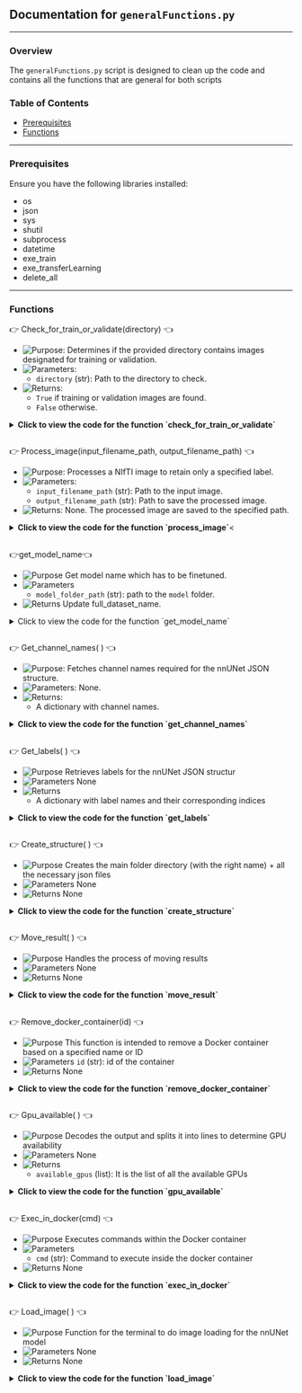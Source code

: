 ## Documentation for `generalFunctions.py`

---

### Overview

The `generalFunctions.py` script is designed to clean up the code and contains all the functions that are general for both scripts

### Table of Contents

- [Prerequisites](#prerequisites)
- [Functions](#functions)


---

### Prerequisites

Ensure you have the following libraries installed:

- os
- json
- sys
- shutil
- subprocess
- datetime
- exe_train
- exe_transferLearning
- delete_all


---

### Functions


:point_right: Check_for_train_or_validate(directory) :point_left:

- ![Purpose](https://img.shields.io/badge/-Purpose-green): Determines if the provided directory contains images designated for training or validation.
- ![Parameters](https://img.shields.io/badge/-Parameters-blue): 
  - `directory` (str): Path to the directory to check.
- ![Returns](https://img.shields.io/badge/-Returns-red): 
  - `True` if training or validation images are found.
  - `False` otherwise.

<details>
  <summary><strong>Click to view the code for the function `check_for_train_or_validate`</strong></summary>

```python
# Code for the function check_for_train_or_validate
def check_for_train_or_validate(directory):
    for filename in os.listdir(directory): #List all the files in the folder
        if filename.startswith('train.') or filename.startswith('validate.'): #Check if the name starts with "train" or "validate"
            return True
    return False
```

</details>


##

:point_right: Process_image(input_filename_path, output_filename_path) :point_left:

- ![Purpose](https://img.shields.io/badge/-Purpose-green): Processes a NIfTI image to retain only a specified label.
- ![Parameters](https://img.shields.io/badge/-Parameters-blue): 
  - `input_filename_path` (str): Path to the input image.
  - `output_filename_path` (str): Path to save the processed image.
- ![Returns](https://img.shields.io/badge/-Returns-red): None. The processed image are saved to the specified path.

<details>
  <summary><strong>Click to view the code for the function `process_image`</strong><</summary>

```python
# Code for the function process_image
def process_image(input_filename_path, output_filename_path):
    image = sitk.ReadImage(input_filename_path) # Load the nifti image
    output_image = sitk.Threshold(image, lower=0, upper=label_number, outsideValue=0) # Threshold the image: values above label_number (global variable definied in a flag) are set to 0, all other values remain unchanged
    sitk.WriteImage(output_image, output_filename_path)
```

</details>


##  


:point_right:get_model_name:point_left:

- ![Purpose](https://img.shields.io/badge/-Purpose-green) Get model name which has to be finetuned.
- ![Parameters](https://img.shields.io/badge/-Parameters-blue)
  - `model_folder_path` (str): path to the `model` folder.
- ![Returns](https://img.shields.io/badge/-Returns-red) Update full_dataset_name.

<details>
  <summary>Click to view the code for the function `get_model_name`</summary>

```python
# Code for the function get_model_name
```

</details>

##  

:point_right: Get_channel_names( ) :point_left:

- ![Purpose](https://img.shields.io/badge/-Purpose-green): Fetches channel names required for the nnUNet JSON structure.
- ![Parameters](https://img.shields.io/badge/-Parameters-blue): None.
- ![Returns](https://img.shields.io/badge/-Returns-red): 
  - A dictionary with channel names.

<details>
  <summary><strong>Click to view the code for the function `get_channel_names`</strong></summary>

```python
# Code for the function get_channel_names
def get_channel_names():
    channels = {}
    num_channels = 1
    for i in range(num_channels):
        channel_name = image_type
        channels[str(i)] = channel_name
    return channels
```

</details>


##  

:point_right: Get_labels( ) :point_left:

- ![Purpose](https://img.shields.io/badge/-Purpose-green) Retrieves labels for the nnUNet JSON structur
- ![Parameters](https://img.shields.io/badge/-Parameters-blue) None
- ![Returns](https://img.shields.io/badge/-Returns-red) 
  - A dictionary with label names and their corresponding indices

<details>
  <summary><strong>Click to view the code for the function `get_labels`</strong></summary>

```python
# Code for the function get_labels
def get_labels():
    labels = {}
    num_labels = label_number + 1  
    for i in range(num_labels):
        if i == 0:
            label_name_fct = "background"
            labels[label_name_fct] = i
        else:
            labels[f"Label {i}"] = i
    return labels
```

</details>


##

:point_right: Create_structure( ) :point_left:

- ![Purpose](https://img.shields.io/badge/-Purpose-green) Creates the main folder directory (with the right name) + all the necessary json files
- ![Parameters](https://img.shields.io/badge/-Parameters-blue) None
- ![Returns](https://img.shields.io/badge/-Returns-red) None

<details>
  <summary><strong>Click to view the code for the function `create_structure`</strong></summary>

```python
def create_structure():
    global full_dataset_name, fold_all_value

    #Creating the main folder directory (with the right name)
    next_number = 1 
    main_folder_name = f"Dataset{next_number:03}_{dataset_name}"  #Formatting the number to be 3 digits
    full_dataset_name = main_folder_name
    main_folder_path = os.path.join(nnunet_raw_path , main_folder_name)  # Combine with actual_path (nnunet raw folder)
    if not os.path.exists(main_folder_path): #Check if the name already exists (normally not because everything is deleted after each training)
        os.makedirs(main_folder_path)
    else:
        print(f"Folder {main_folder_name} already exists.")
        return

    #Create 2 sub-folders inside the main folder
    subfolders = ['imagesTr', 'labelsTr']
    for subfolder in subfolders:
        os.makedirs(os.path.join(main_folder_path, subfolder))

    #Definition of paths and variables
    img_destination = os.path.join(nnunet_raw_path, main_folder_name, "imagesTr") 
    train_destination = os.path.join(nnunet_raw_path, main_folder_name, "labelsTr")
    num_training = 0
    num_images = 0
    tr_cases = 0
    val_cases = 0
    train_img_list = []
    validate_img_list=[]

    #Moving the images in the right directory
    for directory in os.listdir(input_folder_path): #For loop on the input folder (there should be only 1 folder inside!)
        directory_path = os.path.join(input_folder_path, directory)

        for img_directory in os.listdir(directory_path): #For loop on all the folder inside the folder input
            img_directory_path = os.path.join(directory_path, img_directory)

            for files in os.listdir(img_directory_path): #For loop on all the folder to get the img and mask niifti image      
                if check_for_train_or_validate(img_directory_path): #Returns True if the name starts with train or validate, otherwise, returns False and we don't use this image for the training
                    file_path = os.path.join(img_directory_path, files)
                    first_name = files.split('.')[0]
                    new_filename = img_directory  #Rename file with folder name prepended (Patient number)
                                    
                    # Check the file's prefix and move accordingly
                    if first_name == 'img': 
                        num_images += 1
                        new_name_img = new_filename +  '_' + '0000' + '.' + 'nii' + '.' + 'gz' #Rename the image correctly
                        shutil.copy2(file_path, os.path.join(img_destination, new_name_img))
                                        
                    elif first_name == 'train' or first_name == 'validate':
                        num_training += 1
                        new_name_img = new_filename + '.' + 'nii' + '.' + 'gz' #Rename the mask correctly
                        process_image(file_path, os.path.join(train_destination, new_name_img)) #This function allows us to keep only the number of labels wanted for the training
                        if first_name == "train": #This will allow us to create a json file to keep track of which image were used for the training and for the validation (uuseful for transfer learning)
                            tr_cases += 1
                            train_img_list.append(new_filename)
                        elif first_name == "validate":
                            val_cases += 1
                            validate_img_list.append(new_filename)

    if len(validate_img_list) == 0: #If there is none validitate image, we do the fold all (all images are used both in the validation and training)! 
        fold_all_value = True


    #Check if the number of images is normal                 
    if num_training == num_images:
        create_split_json(train_img_list, validate_img_list) #Split json is created to use the right image in the training and in the validation 

        # Create a dataset JSON file inside the main folder to be able to start the nnUNet model training
        channel_names = get_channel_names() # Get channel names
        labels = get_labels() # Get labels
        json_file_path = os.path.join(main_folder_path, 'dataset.json')
        with open(json_file_path, 'w') as json_file:
            data = {
                "channel_names": channel_names,
                "labels": labels,
                "numTraining": num_training,
                "file_ending": file_ending
            }
            json.dump(data, json_file, indent=4)

        #Create a JSON file info to have some information of the model
        json_file_path = os.path.join(dataset_train_path, 'info_model.json')
        data = {
            "training cases": tr_cases,
            "validation cases": val_cases,
            "creation date": datetime.now().strftime("%Y-%m-%d %H:%M:%S") ,
            "total time": time_input,
        }
        with open(json_file_path, 'w') as json_file:
            json.dump(data, json_file, indent=4)

        print("Files moved and renamed successfully!")
        print(f"Successfully created structure in {main_folder_path}")

        #Delete the input directory to clean up the input folder
        for directory in os.listdir(input_folder_path): 
            directory_path = os.path.join(input_folder_path, directory)
            shutil.rmtree(directory_path)
            print(f"Input folder ({directory}) has been deleted")

        launch_docker(main_folder_name) #Once the images are well separated, the training can start

    else: #If there is a mismatch in the number of images, clean all the folders + stops the code
        print("ERROR number of images")
        delete_all.launch_docker(delete_input_folder=True)
        sys.exit()
```

</details>


##  


:point_right: Move_result( ) :point_left:

- ![Purpose](https://img.shields.io/badge/-Purpose-green) Handles the process of moving results
- ![Parameters](https://img.shields.io/badge/-Parameters-blue) None
- ![Returns](https://img.shields.io/badge/-Returns-red) None

<details>
  <summary><strong>Click to view the code for the function `move_result`</strong></summary>

```python
# Code for the function move_result
def move_result():
    for folder in os.listdir(nnunet_result_path): #For loop inside the result folder of the nnUNet (usually, it is only 1 folder)
        tot_path = os.path.join(output_folder_path, folder)
        shutil.copytree(os.path.join(nnunet_result_path, folder), tot_path) #Copy everything to the Output folder
        new_tot_path = os.path.join(tot_path, f"nnUNetTrainer__nnUNetPlans__{configuration_model}")

        for new_folder in os.listdir(new_tot_path): #For loop inside the output folder, to keep only the needed file
            path_final = os.path.join(new_tot_path, new_folder)
            if os.path.isdir(path_final) and new_folder.split("_")[0] == "fold":
                tot_path_fold = ""
                if not fold_all_value: #Be careful, if you modify the code to use different fold, you will need to change this!
                    tot_path_fold = os.path.join(new_tot_path, "fold_0")
                else:
                    tot_path_fold = os.path.join(new_tot_path, "fold_all")

                for files in os.listdir(tot_path_fold): #Continung looping inside the results folder (structure of the nnUNet)
                    if files != "checkpoint_final.pth" and files.split("_")[0] != "training" and files != "progress.png": #We keep only the final weights of the model, the training log and the progress image, all of the other files/folder will be deleted
                        path_to_check = os.path.join(tot_path_fold, files)
                        if os.path.isfile(path_to_check):
                            os.remove(path_to_check)
                        elif os.path.isdir(path_to_check):
                            shutil.rmtree(path_to_check)

            elif os.path.isdir(path_final): #We don't need to keep all of the folder that doesn't start with "fold"
                path_to_del = os.path.join(new_tot_path, new_folder)
                shutil.rmtree(path_to_del)

        #We need also different files that are located in the preprocessed nnUNet folder (to do the Transfer Learning later)
        for files in os.listdir(os.path.join(nnunet_preprocessed_path, folder)): #For loop in the nnUNet preprocessed folder
            if files == "splits_final.json": #We need to keep the splits_final json file
                shutil.copy2(os.path.join(nnunet_preprocessed_path, folder, files), os.path.join(output_folder_path, folder, files))
                print("Copy splits_final.json file!")

            elif files == "nnUNetPlans.json": #We need to keep the nnUnetPlans json file
                shutil.copy2(os.path.join(nnunet_preprocessed_path, folder, files), os.path.join(output_folder_path, folder, files))
                print("Copy nnUNetPlans.json file!")

        #We need also one fils that is located in the raw nnUNet folder (to do the Transfer Learning later)    
        for files in os.listdir(dataset_train_path):
            if files == "info_model.json": #We need to keep the info model json that we created to get some additionnal information about the model
                shutil.copy2(os.path.join(dataset_train_path, files), os.path.join(output_folder_path, folder, files))
                os.remove(os.path.join(dataset_train_path, files))
                print("Copy info_model.json file!")

    print("Model saved and cleaned!")
```

</details>

##

:point_right: Remove_docker_container(id) :point_left:

- ![Purpose](https://img.shields.io/badge/-Purpose-green) This function is intended to remove a Docker container based on a specified name or ID
- ![Parameters](https://img.shields.io/badge/-Parameters-blue) `id` (str): id of the container
- ![Returns](https://img.shields.io/badge/-Returns-red) None

<details>
  <summary><strong>Click to view the code for the function `remove_docker_container`</strong></summary>

```python
# Code for the function remove_docker_container
def remove_docker_container(id):
    global_commands = f"docker stop {id}"
    subprocess.check_output(global_commands, shell=True, stderr=subprocess.STDOUT)

    global_commands = f"docker rm {id}"
    subprocess.check_output(global_commands, shell=True, stderr=subprocess.STDOUT)

    print(f"Docker container id: {id} has been removed")
```

</details>

##  

:point_right: Gpu_available( ) :point_left:

- ![Purpose](https://img.shields.io/badge/-Purpose-green) Decodes the output and splits it into lines to determine GPU availability
- ![Parameters](https://img.shields.io/badge/-Parameters-blue) None
- ![Returns](https://img.shields.io/badge/-Returns-red)
   - `available_gpus` (list): It is the list of all the available GPUs

<details>
  <summary><strong>Click to view the code for the function `gpu_available`</strong></summary>

```python
# Code for the function gpu_available
def gpu_available():
    result = subprocess.run(['nvidia-smi', '--query-gpu=index,utilization.gpu', '--format=csv,noheader,nounits'], stdout=subprocess.PIPE)
    # Decode the output and split it into lines
    lines = result.stdout.decode('utf-8').strip().split("\n")
    available_gpus = [] # List to store indices of available GPUs

    for line in lines:
        index, util = line.split(", ")
        if int(util) < 10:
            available_gpus.append(index)

    # Check the number of available GPUs and act accordingly
    if not available_gpus:
        print("No GPUs are available, try later.")
        delete_all.launch_docker(delete_input_folder=True)
        sys.exit()

    return available_gpus
```
</details>


##

:point_right: Exec_in_docker(cmd) :point_left:

- ![Purpose](https://img.shields.io/badge/-Purpose-green) Executes commands within the Docker container
- ![Parameters](https://img.shields.io/badge/-Parameters-blue)
   - `cmd` (str): Command to execute inside the docker container
- ![Returns](https://img.shields.io/badge/-Returns-red) None

<details>
  <summary><strong>Click to view the code for the function `exec_in_docker`</strong></summary>

```python
# Code for the function exec_in_docker
def exec_in_docker(cmd):
    exec_command = f"docker exec -i {container_id} bash -c '{cmd}'"
    result = subprocess.call(exec_command, shell=True)
    return result
```
</details>


##


:point_right: Load_image( ) :point_left:

- ![Purpose](https://img.shields.io/badge/-Purpose-green) Function for the terminal to do image loading for the nnUNet model
- ![Parameters](https://img.shields.io/badge/-Parameters-blue) None
- ![Returns](https://img.shields.io/badge/-Returns-red) None

<details>
  <summary><strong>Click to view the code for the function `load_image`</strong></summary>

```python
# Code for the function load_image
def load_image():
    exec_command = f"docker load -i {grandparent_main_path}/{image_docker}.tar"
    subprocess.call(exec_command, shell=True)
```
</details>


##

